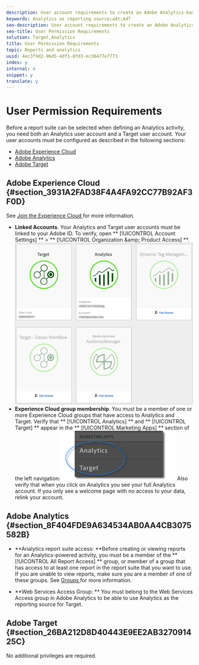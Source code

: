 ```yaml
---
description: User account requirements to create an Adobe Analytics-based activity in Adobe Target (A4T).
keywords: Analytics as reporting source;a4t;A4T
seo-description: User account requirements to create an Adobe Analytics-based activity in Adobe Target (A4T).
seo-title: User Permission Requirements
solution: Target,Analytics
title: User Permission Requirements
topic: Reports and analytics
uuid: 4ec3f9d2-96d5-4df1-8fd3-ec36477e7773
index: y
internal: n
snippet: y
translate: y
---
```


# User Permission Requirements

Before a report suite can be selected when defining an Analytics activity, you need both an Analytics user account and a Target user account. Your user accounts must be configured as described in the following sections: 

* [ Adobe Experience Cloud ](../../c_integrating_target_with_mac/a4t/c_account_reqs.md#section_3931A2FAD38F4A4FA92CC77B92AF3F0D)
* [ Adobe Analytics ](../../c_integrating_target_with_mac/a4t/c_account_reqs.md#section_8F404FDE9A634534AB0AA4CB3075582B)
* [ Adobe Target ](../../c_integrating_target_with_mac/a4t/c_account_reqs.md#section_26BA212D8D40443E9EE2AB327091425C)

## Adobe Experience Cloud {#section_3931A2FAD38F4A4FA92CC77B92AF3F0D}

See [ Join the Experience Cloud ](https://marketing.adobe.com/resources/help/en_US/mcloud/link_accounts.html) for more information. 

* **Linked Accounts**. Your Analytics and Target user accounts must be linked to your Adobe ID. To verify, open ** [!UICONTROL  Account Settings] ** > ** [!UICONTROL  Organization &amp;amp; Product Access] **. 
  ![](../../assets/linking.png)
* **Experience Cloud group membership**. You must be a member of one or more Experience Cloud groups that have access to Analytics and Target. Verify that ** [!UICONTROL  Analytics] ** and ** [!UICONTROL  Target] ** appear in the ** [!UICONTROL  Marketing Apps] ** section of the left navigation: 
  ![](../../assets/analytics-target-access.png) Also verify that when you click on Analytics you see your full Analytics account. If you only see a welcome page with no access to your data, relink your account. 


## Adobe Analytics {#section_8F404FDE9A634534AB0AA4CB3075582B}


* **Analytics report suite access: **Before creating or viewing reports for an Analytics-powered activity, you must be a member of the ** [!UICONTROL  All Report Access] ** group, or member of a group that has access to at least one report in the report suite that you want to use. If you are unable to view reports, make sure you are a member of one of these groups. See [ Groups ](https://marketing.adobe.com/resources/help/en_US/reference/groups.html) for more information. 

* **Web Services Access Group: ** You must belong to the Web Services Access group in Adobe Analytics to be able to use Analytics as the reporting source for Target. 


## Adobe Target {#section_26BA212D8D40443E9EE2AB327091425C}

No additional privileges are required. 
